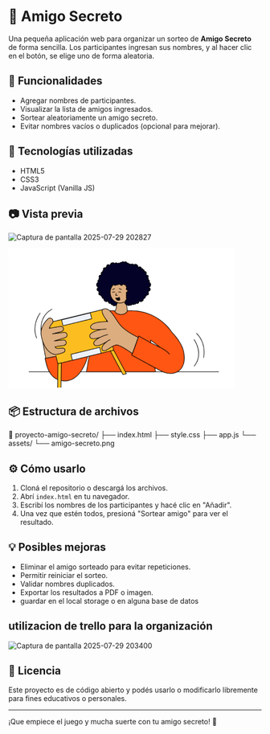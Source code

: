 # 🎁 Amigo Secreto

Una pequeña aplicación web para organizar un sorteo de **Amigo Secreto** de forma sencilla. Los participantes ingresan sus nombres, y al hacer clic en el botón, se elige uno de forma aleatoria.

## 🚀 Funcionalidades

- Agregar nombres de participantes.
- Visualizar la lista de amigos ingresados.
- Sortear aleatoriamente un amigo secreto.
- Evitar nombres vacíos o duplicados (opcional para mejorar).

## 🧠 Tecnologías utilizadas

- HTML5
- CSS3
- JavaScript (Vanilla JS)

## 📷 Vista previa
<img width="640" height="433" alt="Captura de pantalla 2025-07-29 202827" src="https://github.com/user-attachments/assets/98739972-7436-444f-9372-302bf77388ac" />


![Vista previa del proyecto](assets/amigo-secreto.png)

## 📦 Estructura de archivos
📁 proyecto-amigo-secreto/
├── index.html
├── style.css
├── app.js
└── assets/
└── amigo-secreto.png

## ⚙️ Cómo usarlo

1. Cloná el repositorio o descargá los archivos.
2. Abrí `index.html` en tu navegador.
3. Escribí los nombres de los participantes y hacé clic en "Añadir".
4. Una vez que estén todos, presioná "Sortear amigo" para ver el resultado.

## 💡 Posibles mejoras

- Eliminar el amigo sorteado para evitar repeticiones.
- Permitir reiniciar el sorteo.
- Validar nombres duplicados.
- Exportar los resultados a PDF o imagen.
- guardar en el local storage o en alguna base de datos
  
## utilizacion de trello para la organización 
<img width="541" height="431" alt="Captura de pantalla 2025-07-29 203400" src="https://github.com/user-attachments/assets/f06c8b46-0145-42a2-b57c-bb7ea35bfd02" />

## 📄 Licencia

Este proyecto es de código abierto y podés usarlo o modificarlo libremente para fines educativos o personales.

---

¡Que empiece el juego y mucha suerte con tu amigo secreto! 🎉
